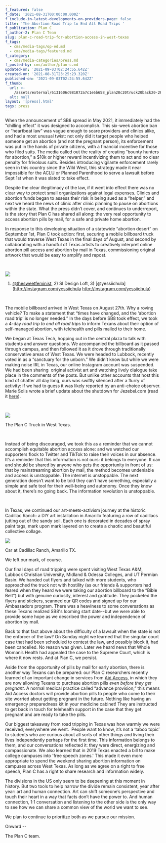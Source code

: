 ```yaml
---
f_featured: false
f_date: '2021-08-31T00:00:00.000Z'
f_include-in-latest-developments-on-providers-page: false
title: 'The Abortion Road Trip to End All Road Trips '
f_publication: Plan C
f_author-2: Plan C Team
slug: plan-c-road-trip-for-abortion-access-in-west-texas
f_tags:
  - cms/media-tags/op-ed.md
  - cms/media-tags/featured.md
f_category:
  - cms/media-categories/press.md
f_posted-by: cms/author/plan-c.md
updated-on: '2021-09-03T02:24:55.642Z'
created-on: '2021-08-31T23:25:23.320Z'
published-on: '2021-09-03T02:24:55.642Z'
f_thumb:
  url: >-
    /assets/external/6131606c981072a7c1e6b658_plan20c20truck20back20-20credit20plan20c.jpg
  alt: null
layout: '[press].html'
tags: press
---
```


When the announcement of SB8 spread in May 2021, it immediately had the “chilling effect” it was designed to accomplish. This six-week abortion ban or “heartbeat law” was vague enough to scare providers and clinics alike, and had a most unusual twist: not only did it target people who helped someone get an abortion (and not the pregnant person), its enforcement was put in the hands of private citizens, with a financial incentive for those who filed suits. The media called out the reality of creating “bounty hunters for abortion,” a $10k or higher reward incentivizing them to act and no clear penalty for frivolous suits. Besides introducing vigilante enforcement rarely seen in this country since the Wild West, this strategy made it near impossible for the ACLU or Planned Parenthood to serve a lawsuit before Sept 1st when it was slated to take effect.

Despite the clear illegitimacy of the law, if it went into effect there was no clear way to protect small organizations against legal expenses. Clinics and abortion funds began to assess their risk in being sued as a “helper,” and next we heard the news of clinic after clinic planning to pause on abortions within the state. What the press didn’t cover, and continues to underreport, is the story that Plan C has shared all along: the very real opportunity to access abortion pills by mail, for a safe and private home abortion.  

In response to this developing situation of a statewide “abortion desert” on September 1st, Plan C took action: first, securing a mobile billboard truck that would traverse West Texas in the final days of August, and second by collaborating with a handful of Texas artists to creatively interpret online abortion pill access and abortion by mail in Texas, commissioning original artwork that would be easy to amplify and repost.

‍

![](/assets/external/613183b2264b19eb9a04c8ad_three-across.jpg)

1) [@thesweetfeminist](http://instagram.com/thesweetfeminist), 2) SI Design Loft, 3) [@yessiichula](http://instagram.com/yessiichula http://instagram.com/yessiichula)

‍

The mobile billboard arrived in West Texas on August 27th. Why a roving vehicle? To make a statement that “times have changed, and the ‘abortion road trip’ is no longer needed.” In the days before SB8 took effect, we took a 4-day _road trip to end all road trips_ to inform Texans about their option of self-managed abortion, with telehealth and pills mailed to their home.

We began at Texas Tech, hopping out in the central plaza to talk with students and answer questions. We accompanied the billboard as it passed through campus, and then followed it as it drove through traditionally conservative areas of West Texas. We were headed to Lubbock, recently voted in as a “sanctuary for the unborn.” We didn’t know but while we were making noise IRL in Texas, our online Instagram account was suspended. We had been sharing  original activist art and watching lively dialogue take place in the comments of the posts. But unlike other accounts that host this kind of chatter all day long, ours was swiftly silenced after a flurry of activity: if we had to guess it was likely reported by an anti-choice observer. Marie Solis wrote a brief update about the shutdown for Jezebel.com (read it [here](http://jezebel.com/instagram-suspended-an-ab…)).

‍

![](/assets/external/61315fbc1a9e9d08639facd6_truck_color20-20credit20plan20c.jpg)

The Plan C Truck in West Texas.

‍

Instead of being discouraged, we took this as a reminder that we cannot accomplish equitable abortion access alone: and we watched our supporters flock to Twitter and TikTok to raise their voices in our absence. It’s a reminder that this information is not ours: it belongs to everyone. It can and should be shared by anyone who gets the opportunity in front of us: that by mainstreaming abortion by mail, the method becomes undeniable and access is unstoppable. The internet is unstoppable. The next generation doesn’t want to be told they can’t have something, especially a simple and safe tool for their well-being and autonomy. Once they know about it, there’s no going back. The information revolution is unstoppable.

‍

In Texas, we continued our art-meets-activism journey at the historic Cadillac Ranch: a DIY art installation in Amarillo featuring a row of cadillacs jutting out of the sandy soil. Each one is decorated in decades of spray paint tags, mark upon mark layered on to create a chaotic and beautiful collective collage.

![](/assets/external/6131601204bd9ca85e709939_cadillac20ranch20car20120-20credit20plan20c.jpeg)

Car at Cadillac Ranch, Amarillo TX.

We left our mark, of course.

Our final days of road tripping were spent visiting West Texas A&M, Lubbock Christian University, Midland & Odessa Colleges, and UT Permian Basin. We handed out flyers and talked with more students, who approached the truck not with hostility (as our friends & supporters had feared when they heard we were taking our abortion billboard to the “Bible Belt”) but with genuine curiosity, interest and gratitude. They pocketed the flyers and stickers, scanned our QR codes and signed up for our Ambassadors program. There was a heaviness to some conversations as these Texans realized SB8's looming start date--but we were able to provide some hope as we described the power and independence of abortion by mail.

Back to that fact above about the difficulty of a lawsuit when the state is not the enforcer of the law? On Sunday night we learned that the singular court case that had been scheduled to contest the law, and possibly block it, had been cancelled. No reason was given. Later we heard news that Whole Woman’s Health had appealed the case to the Supreme Court, which is where it now rests. And at Plan C, we persist.

Aside from the opportunity of pills by mail for early abortion, there is another way Texans can be prepared: our Plan C researchers recently learned of an important change in services from [Aid Access](http://aidaccess.org/), in which they are now allowing Texans to purchase abortion pills _even before they get pregnant_. A normal medical practice called “advance provision,” this means Aid Access doctors will provide abortion pills to people who come to their site worried about getting pregnant in the future. Nothing like having an emergency preparedness kit in your medicine cabinet! They are instructed to get back in touch for telehealth support in the case that they get pregnant and are ready to take the pills.

Our biggest takeaway from road tripping in Texas was how warmly we were received, everywhere we went.  People want to know, it’s not a ‘taboo topic’ to students who are curious about all sorts of other things and living their lives independently perhaps for the first time. This information belongs to them, and our conversations reflected it: they were direct, energizing and compassionate. We also learned that in 2019 Texas enacted a bill to make college campuses into 'free speech zones.' This made it even more appropriate to spend the weekend sharing abortion information on campuses across West Texas. As long as we agree on a right to free speech, Plan C has a right to share research and information widely.

The divisions in the US only seem to be deepening at this moment in history. But two tools to help narrow the divide remain consistent, year after year: art and human connection. Art can shift someone’s perspective and touch their heart in a way that facts don’t have the power to. And human connection, 1:1 conversation and listening to the other side is the only way to see how we can share a common view of the world we want to see.

We plan to continue to prioritize both as we pursue our mission.  

Onward --

The Plan C team.
